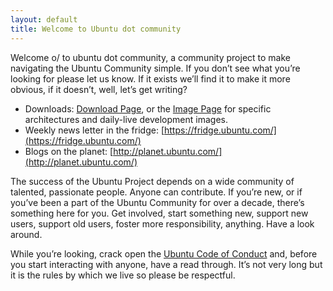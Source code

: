 ```yaml
---
layout: default
title: Welcome to Ubuntu dot community
---
```


Welcome o/ to ubuntu dot community, a community project to make navigating the Ubuntu Community simple. If you don’t see what you’re looking for please let us know. If it exists we’ll find it to make it more obvious, if it doesn’t, well, let’s get writing? 

*   Downloads: [Download Page](https://www.ubuntu.com/download), or the [Image Page](http://cdimage.ubuntu.com/) for specific architectures and daily-live development images.
*   Weekly news letter in the fridge: [https://fridge.ubuntu.com/](https://fridge.ubuntu.com/)
*   Blogs on the planet: [http://planet.ubuntu.com/](http://planet.ubuntu.com/)

The success of the Ubuntu Project depends on a wide community of talented, passionate people. Anyone can contribute. If you’re new, or if you’ve been a part of the Ubuntu Community for over a decade, there’s something here for you. Get involved, start something new, support new users, support old users, foster more responsibility, anything. Have a look around. 

While you’re looking, crack open the [Ubuntu Code of Conduct](https://www.ubuntu.com/about/about-ubuntu/conduct) and, before you start interacting with anyone, have a read through. It’s not very long but it is the rules by which we live so please be respectful.